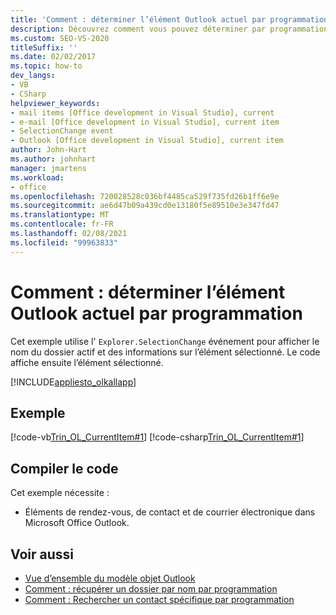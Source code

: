 ```yaml
---
title: 'Comment : déterminer l’élément Outlook actuel par programmation'
description: Découvrez comment vous pouvez déterminer par programmation l’élément Microsoft Outlook actuel. Cet exemple utilise l’événement Explorer. SelectionChange.
ms.custom: SEO-VS-2020
titleSuffix: ''
ms.date: 02/02/2017
ms.topic: how-to
dev_langs:
- VB
- CSharp
helpviewer_keywords:
- mail items [Office development in Visual Studio], current
- e-mail [Office development in Visual Studio], current item
- SelectionChange event
- Outlook [Office development in Visual Studio], current item
author: John-Hart
ms.author: johnhart
manager: jmartens
ms.workload:
- office
ms.openlocfilehash: 720028528c036bf4485ca529f735fd26b1ff6e9e
ms.sourcegitcommit: ae6d47b09a439cd0e13180f5e89510e3e347fd47
ms.translationtype: MT
ms.contentlocale: fr-FR
ms.lasthandoff: 02/08/2021
ms.locfileid: "99963833"
---
```

# <a name="how-to-programmatically-determine-the-current-outlook-item"></a>Comment : déterminer l’élément Outlook actuel par programmation
  Cet exemple utilise l' `Explorer.SelectionChange` événement pour afficher le nom du dossier actif et des informations sur l’élément sélectionné. Le code affiche ensuite l’élément sélectionné.

 [!INCLUDE[appliesto_olkallapp](../vsto/includes/appliesto-olkallapp-md.md)]

## <a name="example"></a>Exemple
 [!code-vb[Trin_OL_CurrentItem#1](../vsto/codesnippet/VisualBasic/Trin_OL_CurrentItem/thisaddin.vb#1)]
 [!code-csharp[Trin_OL_CurrentItem#1](../vsto/codesnippet/CSharp/Trin_OL_CurrentItem/thisaddin.cs#1)]

## <a name="compile-the-code"></a>Compiler le code
 Cet exemple nécessite :

- Éléments de rendez-vous, de contact et de courrier électronique dans Microsoft Office Outlook.

## <a name="see-also"></a>Voir aussi
- [Vue d’ensemble du modèle objet Outlook](../vsto/outlook-object-model-overview.md)
- [Comment : récupérer un dossier par nom par programmation](../vsto/how-to-programmatically-retrieve-a-folder-by-name.md)
- [Comment : Rechercher un contact spécifique par programmation](../vsto/how-to-programmatically-search-for-a-specific-contact.md)
